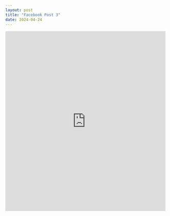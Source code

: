 ```yaml
---
layout: post
title: "Facebook Post 3"
date: 2024-04-24
---
```

<iframe src="https://www.facebook.com/plugins/post.php?href=https%3A%2F%2Fwww.facebook.com%2Fweldingmont%2Fposts%2Fpfbid0Qrv4qNhdiSCMeyg5swtAUf1Rr9FodWH9ML19KQVosxRC1RHsvnjqn2FVrCH55rbcl" width="500" height="562" frameborder="0" style="border:none;overflow:hidden" allowfullscreen></iframe>
